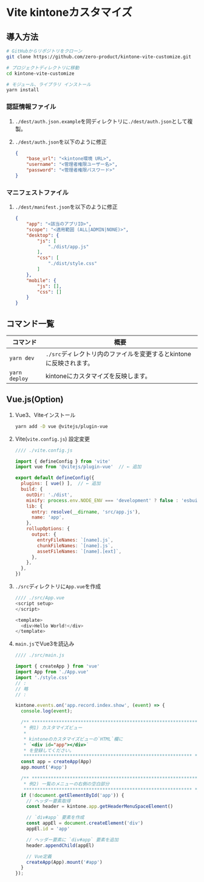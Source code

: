 # Vite kintoneカスタマイズ

## 導入方法

```bash
# GitHubからリポジトリをクローン
git clone https://github.com/zero-product/kintone-vite-customize.git

# プロジェクトディレクトリに移動
cd kintone-vite-customize

# モジュール、ライブラリ インストール
yarn install
```

### 認証情報ファイル

1. `./dest/auth.json.example`を同ディレクトリに`./dest/auth.json`として複製。

1. `./dest/auth.json`を以下のように修正

    ```json
    {
        "base_url": "<kintone環境 URL>",
        "username": "<管理者権限ユーザー名>",
        "password": "<管理者権限パスワード>"
    }
    ```

### マニフェストファイル

1. `./dest/manifest.json`を以下のように修正

    ```json
    {
        "app": "<該当のアプリID>",
        "scope": "<適用範囲 (ALL|ADMIN|NONE)>",
        "desktop": {
            "js": [
                "./dist/app.js"
            ],
            "css": [
                "./dist/style.css"
            ]
        },
        "mobile": {
            "js": [],
            "css": []
        }
    }
    ```

## コマンド一覧

|コマンド|概要|
|-|-|
|`yarn dev`|`./src`ディレクトリ内のファイルを変更するとkintoneに反映されます。|
|`yarn deploy`|kintoneにカスタマイズを反映します。|

## Vue.js(Option)

1. Vue3、Viteインストール

    ```bash
    yarn add -D vue @vitejs/plugin-vue
    ```

1. Vite(`vite.config.js`) 設定変更

    ```javascript
    //// ./vite.config.js

    import { defineConfig } from 'vite'
    import vue from '@vitejs/plugin-vue'  // ← 追加

    export default defineConfig({
      plugins: [ vue() ],  // ← 追加
      build: {
        outDir: './dist',
        minify: process.env.NODE_ENV === 'development' ? false : 'esbuild',
        lib: {
          entry: resolve(__dirname, 'src/app.js'),
          name: 'app',
        },
        rollupOptions: {
          output: {
            entryFileNames: `[name].js`,
            chunkFileNames: `[name].js`,
            assetFileNames: `[name].[ext]`,
          },
        },
      },
    })
    ```

1. `./src`ディレクトリに`App.vue`を作成

    ```javascript
    //// ./src/App.vue
    <script setup>
    </script>

    <template>
      <div>Hello World!</div>
    </template>
    ```

1. `main.js`でVue3を読込み

    ```javascript
    //// ./src/main.js

    import { createApp } from 'vue'
    import App from './App.vue'
    import './style.css'
    // :
    // 略
    // :

    kintone.events.on('app.record.index.show', (event) => {
      console.log(event);

      /** **************************************************************
       * 例1) カスタマイズビュー
       *
       * kintoneのカスタマイズビューの`HTML`欄に
       * `<div id="app"></div>`
       * を登録してください。
       ************************************************************** */
      const app = createApp(App)
      app.mount('#app')

      /** **************************************************************
       * 例2) 一覧のメニューの右側の空白部分
       ************************************************************** */
      if (!document.getElementById('app')) {
        // ヘッダー要素取得
        const header = kintone.app.getHeaderMenuSpaceElement()

        // `div#app` 要素を作成
        const appEl = document.createElement('div')
        appEl.id = 'app'

        // ヘッダー要素に `div#app` 要素を追加
        header.appendChild(appEl)

        // Vue定義
        createApp(App).mount('#app')
      }
    });
    ```
